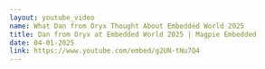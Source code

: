 ```yaml
---
layout: youtube_video
name: What Dan from Oryx Thought About Embedded World 2025
title: Dan from Oryx at Embedded World 2025 | Magpie Embedded
date: 04-01-2025
link: https://www.youtube.com/embed/g2UN-tNu7Q4
---
```

